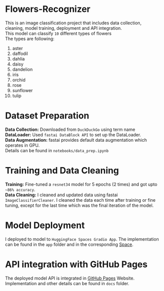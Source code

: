 # Flowers-Recognizer

This is an image classification project that includes data collection, cleaning, model training, deployment and API integration. <br/>
This model can classify `10` different types of flowers <br/>
The types are following: <br/>
1. aster
2. daffodil
3. dahlia
4. daisy
5. dandelion
6. iris
7. orchid
8. rose
9. sunflower
10. tulip

# Dataset Preparation
**Data Collection:** Downloaded from `DuckDuckGo` using term name <br/>
**DataLoader:** Used `fastai DataBlock API` to set up the DataLoader. <br/>
**Data Augmentation:** fastai provides default data augmentation which operates in GPU. <br/>
Details can be found in `notebooks/data_prep.ipynb`

# Training and Data Cleaning
**Training:** Fine-tuned a `resnet34` model for 5 epochs (2 times) and got upto `~86% accuracy`. <br/>
**Data Cleaning:** I cleaned and updated data using fastai `ImageClassifierCleaner`. I cleaned the data each time after training or fine tuning, except for the last time which was the final iteration of the model. <br/>

# Model Deployment
I deployed to model to `HuggingFace Spaces Gradio App`. The implementation can be found in the `app` folder and in the corresponding [Space](https://huggingface.co/spaces/rizveehasan19/flowers_recognizer). <br/>

# API integration with GitHub Pages
The deployed model API is integrated in [GitHub Pages](https://rizveehasan19.github.io/Flowers-Recognizer/) Website. Implementation and other details can be found in `docs` folder.
